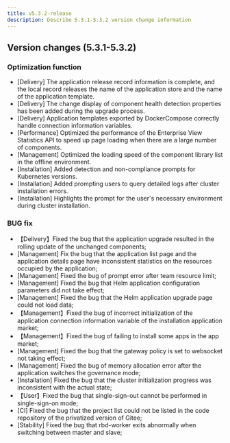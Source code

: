 ```yaml
---
title: v5.3.2-release
description: Describe 5.3.1-5.3.2 version change information
---
```


## Version changes (5.3.1-5.3.2)

### Optimization function

- [Delivery] The application release record information is complete, and the local record releases the name of the application store and the name of the application template.
- [Delivery] The change display of component health detection properties has been added during the upgrade process.
- [Delivery] Application templates exported by DockerCompose correctly handle connection information variables.
- [Performance] Optimized the performance of the Enterprise View Statistics API to speed up page loading when there are a large number of components.
- [Management] Optimized the loading speed of the component library list in the offline environment.
- [Installation] Added detection and non-compliance prompts for Kubernetes versions.
- [Installation] Added prompting users to query detailed logs after cluster installation errors.
- [Installation] Highlights the prompt for the user's necessary environment during cluster installation.

### BUG fix

- 【Delivery】Fixed the bug that the application upgrade resulted in the rolling update of the unchanged components;
- [Management] Fix the bug that the application list page and the application details page have inconsistent statistics on the resources occupied by the application;
- [Management] Fixed the bug of prompt error after team resource limit;
- [Management] Fixed the bug that Helm application configuration parameters did not take effect;
- [Management] Fixed the bug that the Helm application upgrade page could not load data;
- 【Management】Fixed the bug of incorrect initialization of the application connection information variable of the installation application market;
- 【Management】Fixed the bug of failing to install some apps in the app market;
- [Management] Fixed the bug that the gateway policy is set to websocket not taking effect;
- [Management] Fixed the bug of memory allocation error after the application switches the governance mode;
- [Installation] Fixed the bug that the cluster initialization progress was inconsistent with the actual state;
- 【User】Fixed the bug that single-sign-out cannot be performed in single-sign-on mode;
- [CI] Fixed the bug that the project list could not be listed in the code repository of the privatized version of Gitee;
- [Stability] Fixed the bug that rbd-worker exits abnormally when switching between master and slave;
